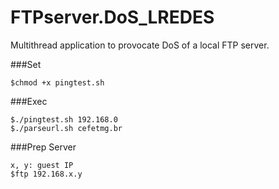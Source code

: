 # FTPserver.DoS_LREDES
Multithread application to provocate DoS of a local FTP server.

###Set
```
$chmod +x pingtest.sh
```

###Exec
````
$./pingtest.sh 192.168.0
$./parseurl.sh cefetmg.br
````

###Prep Server
````
x, y: guest IP
$ftp 192.168.x.y
````
